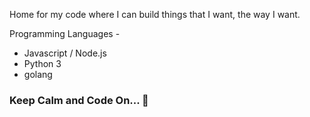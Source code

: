 Home for my code where I can build things that I want, the way I want.

Programming Languages -

+ Javascript / Node.js
+ Python 3
+ golang

### Keep Calm and Code On... 👋
<!--
**SehgalNeeraj/SehgalNeeraj** is a ✨ _special_ ✨ repository because its `README.md` (this file) appears on your GitHub profile.

Here are some ideas to get you started:

- 🔭 I’m currently working on ...
- 🌱 I’m currently learning ...
- 👯 I’m looking to collaborate on ...
- 🤔 I’m looking for help with ...
- 💬 Ask me about ...
- 📫 How to reach me: ...
- 😄 Pronouns: ...
- ⚡ Fun fact: ...
Commits: 30%
Issues: 30%
Pull Requests: 20%
Code Review: 20%
-->
